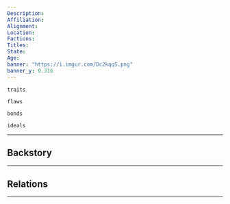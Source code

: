```yaml
---
Description: 
Affiliation: 
Alignment: 
Location: 
Factions: 
Titles: 
State: 
Age: 
banner: "https://i.imgur.com/Dc2kqqS.png"
banner_y: 0.316
---
```


```ad-Tr
traits
```

```ad-fw
flaws
```

```ad-Bd
bonds
```

```ad-idl
ideals
```

---
## Backstory


___
## Relations


___

